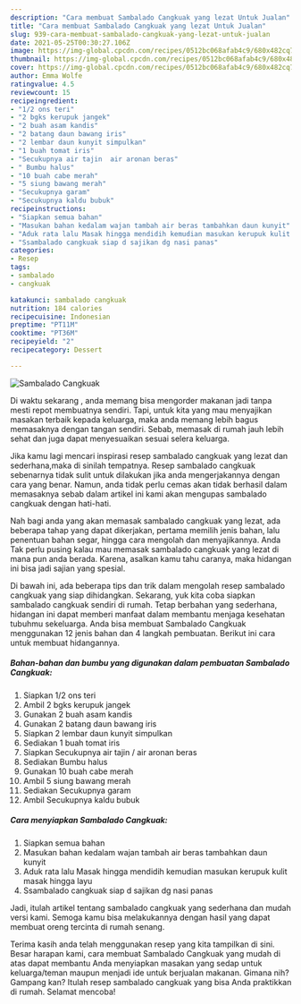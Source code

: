 ```yaml
---
description: "Cara membuat Sambalado Cangkuak yang lezat Untuk Jualan"
title: "Cara membuat Sambalado Cangkuak yang lezat Untuk Jualan"
slug: 939-cara-membuat-sambalado-cangkuak-yang-lezat-untuk-jualan
date: 2021-05-25T00:30:27.106Z
image: https://img-global.cpcdn.com/recipes/0512bc068afab4c9/680x482cq70/sambalado-cangkuak-foto-resep-utama.jpg
thumbnail: https://img-global.cpcdn.com/recipes/0512bc068afab4c9/680x482cq70/sambalado-cangkuak-foto-resep-utama.jpg
cover: https://img-global.cpcdn.com/recipes/0512bc068afab4c9/680x482cq70/sambalado-cangkuak-foto-resep-utama.jpg
author: Emma Wolfe
ratingvalue: 4.5
reviewcount: 15
recipeingredient:
- "1/2 ons teri"
- "2 bgks kerupuk jangek"
- "2 buah asam kandis"
- "2 batang daun bawang iris"
- "2 lembar daun kunyit simpulkan"
- "1 buah tomat iris"
- "Secukupnya air tajin  air aronan beras"
- " Bumbu halus"
- "10 buah cabe merah"
- "5 siung bawang merah"
- "Secukupnya garam"
- "Secukupnya kaldu bubuk"
recipeinstructions:
- "Siapkan semua bahan"
- "Masukan bahan kedalam wajan tambah air beras tambahkan daun kunyit"
- "Aduk rata lalu Masak hingga mendidih kemudian masukan kerupuk kulit masak hingga layu"
- "Ssambalado cangkuak siap d sajikan dg nasi panas"
categories:
- Resep
tags:
- sambalado
- cangkuak

katakunci: sambalado cangkuak 
nutrition: 184 calories
recipecuisine: Indonesian
preptime: "PT11M"
cooktime: "PT36M"
recipeyield: "2"
recipecategory: Dessert

---
```



![Sambalado Cangkuak](https://img-global.cpcdn.com/recipes/0512bc068afab4c9/680x482cq70/sambalado-cangkuak-foto-resep-utama.jpg)

Di waktu  sekarang , anda memang bisa mengorder makanan jadi tanpa mesti repot membuatnya sendiri. Tapi, untuk kita yang mau menyajikan masakan terbaik kepada keluarga, maka anda memang lebih bagus memasaknya dengan tangan sendiri. Sebab, memasak di rumah jauh lebih sehat dan juga dapat menyesuaikan sesuai selera keluarga.

Jika kamu lagi mencari inspirasi resep sambalado cangkuak yang lezat dan sederhana,maka di sinilah tempatnya. Resep sambalado cangkuak  sebenarnya tidak sulit untuk dilakukan jika anda mengerjakannya dengan cara yang benar. Namun, anda tidak perlu cemas akan tidak berhasil dalam memasaknya 
sebab dalam artikel ini kami akan mengupas sambalado cangkuak dengan hati-hati.  



Nah bagi anda yang akan memasak sambalado cangkuak yang lezat, ada beberapa tahap yang dapat dikerjakan, pertama memilih jenis bahan, lalu penentuan bahan segar, hingga cara mengolah dan menyajikannya. Anda Tak perlu pusing kalau mau memasak sambalado cangkuak yang lezat di mana pun anda berada. Karena, asalkan kamu  tahu caranya, maka hidangan ini bisa jadi sajian yang spesial.

Di bawah ini, ada beberapa tips dan trik dalam mengolah resep sambalado cangkuak yang siap dihidangkan. Sekarang, yuk kita coba siapkan sambalado cangkuak sendiri di rumah. Tetap berbahan yang sederhana, hidangan ini dapat memberi manfaat dalam membantu menjaga kesehatan tubuhmu sekeluarga. Anda bisa membuat Sambalado Cangkuak menggunakan 12 jenis bahan dan 4 langkah pembuatan. Berikut ini cara untuk membuat hidangannya.

<!--inarticleads1-->

##### Bahan-bahan dan bumbu yang digunakan dalam pembuatan Sambalado Cangkuak:

1. Siapkan 1/2 ons teri
1. Ambil 2 bgks kerupuk jangek
1. Gunakan 2 buah asam kandis
1. Gunakan 2 batang daun bawang iris
1. Siapkan 2 lembar daun kunyit simpulkan
1. Sediakan 1 buah tomat iris
1. Siapkan Secukupnya air tajin / air aronan beras
1. Sediakan  Bumbu halus
1. Gunakan 10 buah cabe merah
1. Ambil 5 siung bawang merah
1. Sediakan Secukupnya garam
1. Ambil Secukupnya kaldu bubuk




<!--inarticleads2-->

##### Cara menyiapkan Sambalado Cangkuak:

1. Siapkan semua bahan
1. Masukan bahan kedalam wajan tambah air beras tambahkan daun kunyit
1. Aduk rata lalu Masak hingga mendidih kemudian masukan kerupuk kulit masak hingga layu
1. Ssambalado cangkuak siap d sajikan dg nasi panas




Jadi, itulah artikel tentang  sambalado cangkuak  yang sederhana dan mudah versi kami. Semoga kamu bisa melakukannya dengan hasil yang dapat membuat oreng tercinta di rumah senang. 

Terima kasih anda telah menggunakan resep yang kita tampilkan di sini. Besar harapan kami, cara membuat  Sambalado Cangkuak yang mudah di atas dapat membantu Anda menyiapkan masakan yang sedap untuk keluarga/teman maupun menjadi ide untuk berjualan makanan. Gimana nih? Gampang kan? Itulah resep sambalado cangkuak yang bisa Anda praktikkan di rumah. Selamat mencoba!

